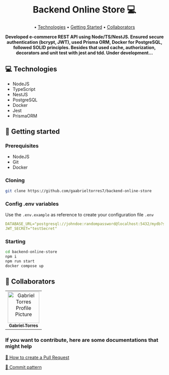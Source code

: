 <h1 align="center" style="font-weight: bold;">Backend Online Store 💻</h1>

<p align="center">
 • <a href="#technologies">Technologies</a> • 
 <a href="#started">Getting Started</a> • 
 <a href="#colab">Collaborators</a>
</p>

<p align="center">
    <b>Developed e-commerce REST API using Node/TS/NestJS. Ensured secure authentication (bcrypt, JWT), used Prisma ORM, Docker for PostgreSQL, followed SOLID principles. Besides that used cache, authorization, decorators and unit test with jest and tdd. Under development...</b>
</p>

<h2 id="technologies">💻 Technologies</h2>

- NodeJS
- TypeScript
- NestJS
- PostgreSQL
- Docker
- Jest
- PrismaORM

<h2 id="started">🚀 Getting started</h2>

<h3>Prerequisites</h3>

- NodeJS
- Git
- Docker

<h3>Cloning</h3>

```bash
git clone https://github.com/gaabrieltorres7/backend-online-store
```

<h3>Config .env variables</h2>

Use the `.env.example` as reference to create your configuration file `.env`

```yaml
DATABASE_URL="postgresql://johndoe:randompassword@localhost:5432/mydb?schema=public"
JWT_SECRET="testSecret"
```

<h3>Starting</h3>

```bash
cd backend-online-store
npm i
npm run start
docker compose up
```

<h2 id="colab">🤝 Collaborators</h2>

<table>
  <tr>
    <td align="center">
      <a href="#">
        <img src="https://avatars.githubusercontent.com/u/98062444?v=4" width="100px;" alt="Gabriel Torres Profile Picture"/><br>
        <sub>
          <b>Gabriel Torres</b>
        </sub>
      </a>
    </td>
  </tr>
</table>

<h3>If you want to contribute, here are some documentations that might help</h3>

[📝 How to create a Pull Request](https://www.atlassian.com/br/git/tutorials/making-a-pull-request)

[💾 Commit pattern](https://gist.github.com/joshbuchea/6f47e86d2510bce28f8e7f42ae84c716)
